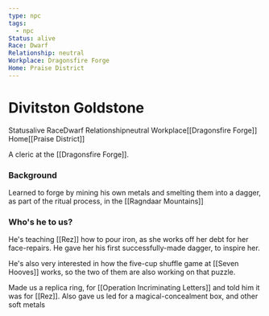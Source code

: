 ```yaml
---
type: npc
tags:
  - npc
Status: alive
Race: Dwarf
Relationship: neutral
Workplace: Dragonsfire Forge
Home: Praise District
---
```


# Divitston Goldstone
<span class="dataview inline-field"><span class="inline-field-key">Status</span><span class="inline-field-value">alive</span></span>
<span class="dataview inline-field"><span class="inline-field-key">Race</span><span class="inline-field-value">Dwarf</span></span>
<span class="dataview inline-field"><span class="inline-field-key">Relationship</span><span class="inline-field-value">neutral</span></span>
<span class="dataview inline-field"><span class="inline-field-key">Workplace</span><span class="inline-field-value">[[Dragonsfire Forge]]</span></span>
<span class="dataview inline-field"><span class="inline-field-key">Home</span><span class="inline-field-value">[[Praise District]]</span></span>

A cleric at the [[Dragonsfire Forge]]. 

### Background
Learned to forge by mining his own metals and smelting them into a dagger, as part of the ritual process, in the [[Ragndaar Mountains]]

### Who's he to us?
He's teaching [[Rez]] how to pour iron, as she works off her debt for her face-repairs. He gave her his first successfully-made dagger, to inspire her.

He's also very interested in how the five-cup shuffle game at [[Seven Hooves]] works, so the two of them are also working on that puzzle.

Made us a replica ring, for [[Operation Incriminating Letters]] and told him it was for [[Rez]]. Also gave us led for a magical-concealment box, and other soft metals
